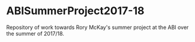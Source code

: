 # ABISummerProject2017-18
Repository of work towards Rory McKay's summer project at the ABI over the summer of 2017/18.
